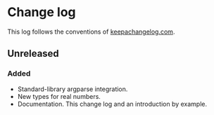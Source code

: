 # Change log
This log follows the conventions of
[keepachangelog.com](http://keepachangelog.com/).

## Unreleased
### Added
- Standard-library argparse integration.
- New types for real numbers.
- Documentation. This change log and an introduction by example.
